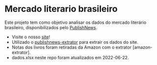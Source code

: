 # Mercado literario brasileiro

Este projeto tem como objetivo analisar os dados do mercado literário brasileiro, disponibilizados pelo [PublishNews](https://www.publishnews.com.br/).

* Visite o nosso [site](https://sites.google.com/view/mercadoliterariobrasil/p%C3%A1gina-inicial)!
* Utilizado o [publishnews-extrator](https://github.com/JonasBrother97/publishnews-extrator) para extrair os dados do site.
* Notas dos livros foram retiradas da Amazon com o extrator [amazon-extrator].
* dados.xlsx neste repo foram atualizados em 2022-06-22.